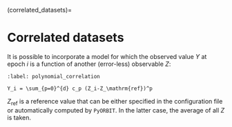 (correlated_datasets)=

# Correlated datasets

It is possible to incorporate a model for which the observed value $Y$ at epoch $i$ is a function of another (error-less) observable $Z$:


```{math}
:label: polynomial_correlation

Y_i = \sum_{p=0}^{d} c_p (Z_i-Z_\mathrm{ref})^p 

```

$Z_\mathrm{ref}$ is a reference value that can be either specified in the configuration file or automatically computed by `PyORBIT`. In the latter case, the average of all $Z$ is taken. 